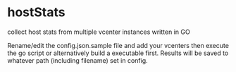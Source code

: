 # hostStats
collect host stats from multiple vcenter instances written in GO

Rename/edit the config.json.sample file and add your vcenters then execute the go script or alternatively build a executable first. Results will be saved to whatever path (including filename) set in config.
